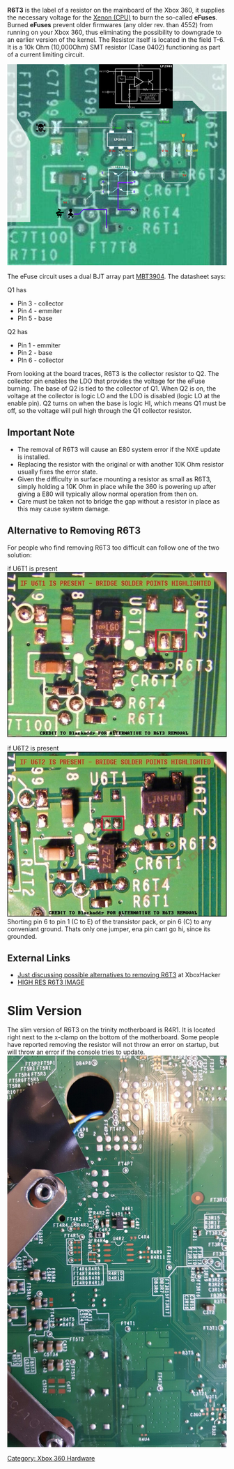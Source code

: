 **R6T3** is the label of a resistor on the mainboard of the Xbox 360, it
supplies the necessary voltage for the [Xenon (CPU)](Xenon_(CPU)) to burn the so-called **eFuses**.
Burned **eFuses** prevent older firmwares (any older rev. than 4552)
from running on your Xbox 360, thus eliminating the possibility to
downgrade to an earlier version of the kernel.
The Resistor itself is located in the field T-6. It is a 10k Ohm (10,000Ohm)
SMT resistor (Case 0402) functioning as part of a current limiting circuit.

![Image](images/R6t3zoom.png)

The eFuse circuit uses a dual BJT array part
[MBT3904](http://www.datasheetcatalog.org/datasheet/lrc/MBT3904DW1T1.pdf).
The datasheet says:

Q1 has

  - Pin 3 - collector
  - Pin 4 - emmiter
  - PIn 5 - base

Q2 has

  - Pin 1 - emmiter
  - Pin 2 - base
  - PIn 6 - collector

From looking at the board traces, R6T3 is the collector resistor to
Q2.
The collector pin enables the LDO that provides the voltage for the
eFuse burning.
The base of Q2 is tied to the collector of Q1.
When Q2 is on, the voltage at the collector is logic LO and the LDO is
disabled (logic LO at the enable pin).
Q2 turns on when the base is logic HI, which means Q1 must be off, so
the voltage will pull high through the Q1 collector resistor.

## Important Note

  - The removal of R6T3 will cause an E80 system error if the NXE update
    is installed.
  - Replacing the resistor with the original or with another 10K Ohm
    resistor usually fixes the error state.
  - Given the difficulty in surface mounting a resistor as small as
    R6T3, simply holding a 10K Ohm in place while the 360 is powering up
    after giving a E80 will typically allow normal operation from then
    on.
  - Care must be taken not to bridge the gap without a resistor in place
    as this may cause system damage.

## Alternative to Removing R6T3

For people who find removing R6T3 too difficult can follow one of the
two solution:

if U6T1 is present
![Image](images/Xenon1DONE12.jpg)

if U6T2 is present
![Image](images/Jasper1DONE12.jpg)
Shorting pin 6 to pin 1 (C to E) of the transistor pack, or pin 6 (C) to
any conveniant ground. Thats only one jumper, ena pin cant go hi, since
its grounded.

## External Links

  - [Just discussing possible alternatives to removing
    R6T3](https://web.archive.org/web/20100213101317/http://www.xboxhacker.org/index.php?topic=13658.0) at
    XboxHacker
  - [HIGH RES R6T3
    IMAGE](http://www.360mods.net/modules/coppermine/albums/userpics/efuse/r6t3.jpg)

# Slim Version

The slim version of R6T3 on the trinity motherboard is R4R1. It is
located right next to the x-clamp on the bottom of the motherboard. Some
people have reported removing the resistor will not throw an error on
startup, but will throw an error if the console tries to update.
![Trinity_R4R1.jpg](images/Trinity_R4R1.jpg "Trinity_R4R1.jpg")

[Category: Xbox 360 Hardware](../Category_Xbox360_Hardware)
